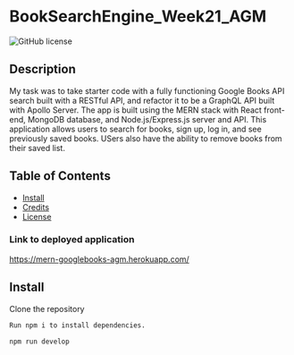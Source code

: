 # BookSearchEngine_Week21_AGM

![GitHub license](https://img.shields.io/badge/license-MIT-yellow.svg)
## Description
My task was to take starter code with a fully functioning Google Books API search built with a RESTful API, and refactor it to be a GraphQL API built with Apollo Server. The app is built using the MERN stack with React front-end, MongoDB database, and Node.js/Express.js server and API. This application allows users to search for books, sign up, log in, and see previously saved books. USers also have the ability to remove books from their saved list.


## Table of Contents
- [Install](#install)
- [Credits](#credits)
- [License](#license)



### Link to deployed application

https://mern-googlebooks-agm.herokuapp.com/


## Install
Clone the repository
```bash
Run npm i to install dependencies. 
```

```bash
npm run develop 
```